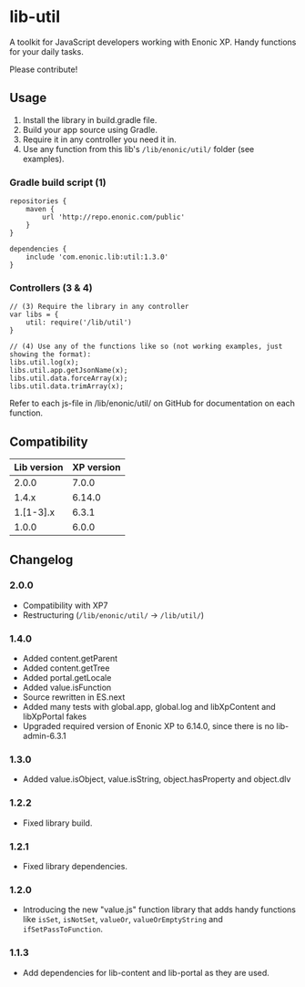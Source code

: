 # lib-util

A toolkit for JavaScript developers working with Enonic XP. Handy functions for your daily tasks.

Please contribute!

## Usage

1. Install the library in build.gradle file.
2. Build your app source using Gradle.
3. Require it in any controller you need it in.
4. Use any function from this lib's `/lib/enonic/util/` folder (see examples).

### Gradle build script (1)

    repositories {
        maven {
            url 'http://repo.enonic.com/public'
        }
    }

    dependencies {
        include 'com.enonic.lib:util:1.3.0'
    }

### Controllers (3 & 4)
    // (3) Require the library in any controller
    var libs = {
        util: require('/lib/util')
    }

    // (4) Use any of the functions like so (not working examples, just showing the format):
    libs.util.log(x);
    libs.util.app.getJsonName(x);
    libs.util.data.forceArray(x);
    libs.util.data.trimArray(x);

Refer to each js-file in /lib/enonic/util/ on GitHub for documentation on each function.

## Compatibility

| Lib version | XP version |
| ----------- | ---------- |
| 2.0.0 | 7.0.0 |
| 1.4.x | 6.14.0 |
| 1.[1-3].x | 6.3.1 |
| 1.0.0 | 6.0.0 |

## Changelog

### 2.0.0

* Compatibility with XP7
* Restructuring (`/lib/enonic/util/` -> `/lib/util/`)

### 1.4.0

* Added content.getParent
* Added content.getTree
* Added portal.getLocale
* Added value.isFunction
* Source rewritten in ES.next
* Added many tests with global.app, global.log and libXpContent and libXpPortal fakes
* Upgraded required version of Enonic XP to 6.14.0, since there is no lib-admin-6.3.1

### 1.3.0

* Added value.isObject, value.isString, object.hasProperty and object.dlv

### 1.2.2

* Fixed library build.

### 1.2.1

* Fixed library dependencies.

### 1.2.0

* Introducing the new "value.js" function library that adds handy functions like `isSet`, `isNotSet`, `valueOr`, `valueOrEmptyString` and `ifSetPassToFunction`.

### 1.1.3

* Add dependencies for lib-content and lib-portal as they are used.
